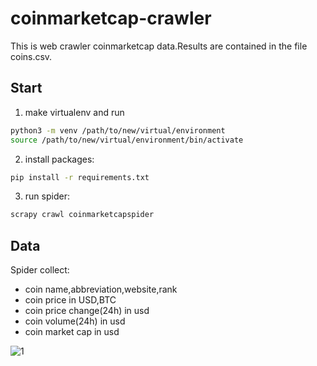 # coinmarketcap-crawler

This is web crawler coinmarketcap data.Results are contained in the file coins.csv.

## Start
1. make virtualenv and run
```bash
python3 -m venv /path/to/new/virtual/environment
source /path/to/new/virtual/environment/bin/activate
```

2. install packages:
```bash
pip install -r requirements.txt
```
3. run spider:
```bash
scrapy crawl coinmarketcapspider
```
## Data
Spider collect:
* coin name,abbreviation,website,rank
* coin price in USD,BTC
* coin price change(24h) in usd
* coin volume(24h) in usd
* coin market cap in usd

![1](https://user-images.githubusercontent.com/17500704/38324092-7794b058-3869-11e8-9ee1-10c4812df282.png)
